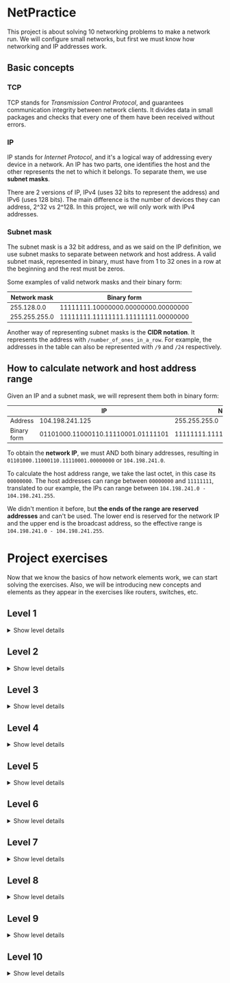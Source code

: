 # NetPractice

This project is about solving 10 networking problems to make a network run. We will
configure small networks, but first we must know how networking and IP addresses
work.

## Basic concepts

### TCP

TCP stands for *Transmission Control Protocol*, and guarantees communication
integrity between network clients. It divides data in small packages and checks
that every one of them have been received without errors.

### IP

IP stands for *Internet Protocol*, and it's a logical way of addressing every
device in a network. An IP has two parts, one identifies the host and the other
represents the net to which it belongs. To separate them, we use **subnet
masks**.

There are 2 versions of IP, IPv4 (uses 32 bits to represent the address) and
IPv6 (uses 128 bits). The main difference is the number of devices they can
address, 2^32 vs 2^128. In this project, we will only work with IPv4 addresses.

### Subnet mask

The subnet mask is a 32 bit address, and as we said on the IP definition, we use
subnet masks to separate between network and host address. A valid subnet mask,
represented in binary, must have from 1 to 32 ones in a row at the beginning and
the rest must be zeros.

Some examples of valid network masks and their binary form:

| Network mask  | Binary form                         |
|---------------|-------------------------------------|
| 255.128.0.0   | 11111111.10000000.00000000.00000000 |
| 255.255.255.0 | 11111111.11111111.11111111.00000000 |

Another way of representing subnet masks is the **CIDR notation**. It represents
the address with `/number_of_ones_in_a_row`. For example, the addresses in the
table can also be represented with `/9` and `/24` respectively.

## How to calculate network and host address range

Given an IP and a subnet mask, we will represent them both in binary form:

|             | IP                                  | Network Mask                        |
|-------------|-------------------------------------|-------------------------------------|
| Address     | 104.198.241.125                     | 255.255.255.0                       |
| Binary form | 01101000.11000110.11110001.01111101 | 11111111.11111111.11111111.00000000 |

To obtain the **network IP**, we must AND both binary addresses, resulting in
`01101000.11000110.11110001.00000000` or `104.198.241.0`.

To calculate the host address range, we take the last octet, in this case its
`00000000`. The host addresses can range between `00000000` and `11111111`,
translated to our example, the IPs can range between `104.198.241.0 -
104.198.241.255`.

We didn't mention it before, but **the ends of the range are reserved
addresses** and can't be used. The lower end is reserved for the network IP and
the upper end is the broadcast address, so the effective range is `104.198.241.0 - 104.198.241.255`.

# Project exercises

Now that we know the basics of how network elements work, we can start solving
the exercises. Also, we will be introducing new concepts and elements as they
appear in the exercises like routers, switches, etc.

## Level 1

<details>
  <summary>Show level details</summary>

![Level 1](images/level1.png)

In this level, all we need to do is ensure that IP directions are in a valid
range, they have to be in the same network IP and we have to double check that
the IPs are valid and every value is between 0 and 255.

</details>

## Level 2

<details>
  <summary>Show level details</summary>

![Level 2](images/level2.png)

This level is a bit tricky, because there are some considerations we haven't
taken before. For example, every host in a network should have the same subnet
mask (it's not strictly necessary as we are only *splitting the room in X
parts* and should be fine as long as there are no overlaps, but it's a good rule
to follow).

Also, when we talked about how both ends of the host IP ranges are reserved, we
should have added other reserved addresses like the ones for private networks.

The range `127.0.0.1 - 127.255.255.255` is reserved for localhost, and it allows
the computer to communicate with itself. One example that we have seen in the
cursus is in the Born2BeRoot project, in which we configure a web server and use
the localhost IP to connect to it.

</details>

## Level 3

<details>
  <summary>Show level details</summary>

![Level 3](images/level3.png)

In this level, we see a switch for the first time. The switch allows us to
increase the number of the connected devices, but it doesn't have any interface,
it only distributes packages to its local network.

I like to think about it like a power strip, it connects multiple devices to a
common ground but it has no power until you plug it to an outlet.

For the next part, we have to calculate the IP addresses range given a subnet
mask. To do so, we take the subnet mask and invert it or sustract the zeros
part.

In this case, for 255.255.255.128 or `/25`, the range of valid IPs goes from
`x.x.x.0 - x.x.x.127` (x being the network address), so every connected device
is OK as long as it doesn't go out of this range and doesn't overlap with lower
and upper ends.

</details>

## Level 4

<details>
  <summary>Show level details</summary>



![Level 4](images/level4.png)


</details>

## Level 5

<details>
  <summary>Show level details</summary>

![Level 5](images/level5.png)


</details>

## Level 6

<details>
  <summary>Show level details</summary>

![Level 6](images/level6.png)


</details>

## Level 7

<details>
  <summary>Show level details</summary>

![Level 7](images/level7.png)


</details>

## Level 8

<details>
  <summary>Show level details</summary>

![Level 8](images/level8.png)


</details>

## Level 9

<details>
  <summary>Show level details</summary>

![Level 9](images/level9.png)


</details>

## Level 10

<details>
  <summary>Show level details</summary>

![Level 10](images/level10.png)


</details>
